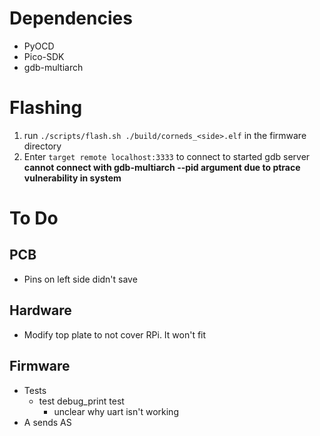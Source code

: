 # Dependencies
 * PyOCD
 * Pico-SDK
 * gdb-multiarch

# Flashing
1. run `./scripts/flash.sh ./build/corneds_<side>.elf` in the firmware directory
2. Enter `target remote localhost:3333` to connect to started gdb server
**cannot connect with gdb-multiarch --pid argument due to ptrace vulnerability in system**


# To Do
## PCB
 * Pins on left side didn't save

## Hardware
 * Modify top plate to not cover RPi. It won't fit

## Firmware
 * Tests
   * test debug_print test
     * unclear why uart isn't working
 * A sends AS
